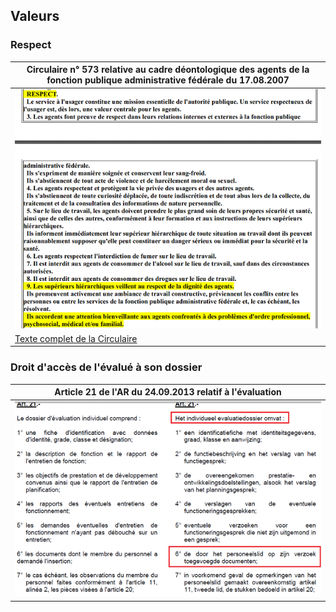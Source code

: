 ## Valeurs

### Respect

| Circulaire n° 573 relative au cadre déontologique des agents de la fonction publique administrative fédérale du 17.08.2007 |
| --- |
| ![](Circ_573_pt9.png) |
| [Texte complet de la Circulaire](Circ_20070817.pdf) |

### Droit d'accès de l'évalué à son dossier

| Article 21 de l'AR du 24.09.2013 relatif à l'évaluation |
| --- |
| ![](Art_21_KB_Eval.png) |

